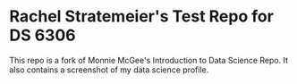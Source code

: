 # Rachel Stratemeier's Test Repo for DS 6306

This repo is a fork of Monnie McGee's Introduction to Data Science Repo. It also contains a screenshot of my data science profile.
